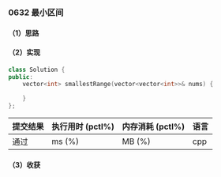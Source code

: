 ### 0632 最小区间

#### （1）思路

#### （2）实现

```cpp
class Solution {
public:
    vector<int> smallestRange(vector<vector<int>>& nums) {

    }
};
```

| 提交结果 | 执行用时 (pctl%) | 内存消耗 (pctl%) | 语言 |
|:---------|:-----------------|:-----------------|:-----|
| 通过     |  ms (%)   |  MB (%)  | cpp  |

#### （3）收获

